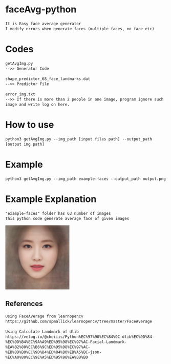 # faceAvg-python
    It is Easy face average generator
    I modify errors when generate faces (multiple faces, no face etc)

# Codes
    getAvgImg.py 
    -->> Generator Code
    
    shape_predictor_68_face_landmarks.dat
    -->> Predictor File
    
    error_img.txt 
    -->> If there is more than 2 people in one image, program ignore such image and write log on here.

# How to use
    python3 getAvgImg.py --img_path [input files path] --output_path [output img path]

# Example
    python3 getAvgImg.py --img_path example-faces --output_path output.png

# Example Explanation
    "example-faces" folder has 63 number of images
    This python code generate average face of given images

<img src="https://github.com/KorKite/faceAvg-python/blob/main/output.png?raw=true" width="200">


## References
    Using FaceAverage from learnopencv
    https://github.com/spmallick/learnopencv/tree/master/FaceAverage

    Using Calculate Landmark of dlib
    https://velog.io/@choiiis/Python%EC%97%90%EC%84%9C-dlib%EC%9D%84-%EC%9D%B4%EC%9A%A9%ED%95%98%EC%97%AC-Facial-Landmark-%EA%B2%80%EC%B6%9C%ED%95%98%EC%97%AC-%EB%8D%B0%EC%9D%B4%ED%84%B0%EB%A5%BC-json-%EC%A0%80%EC%9E%A5%ED%95%98%EA%B8%B0
    

